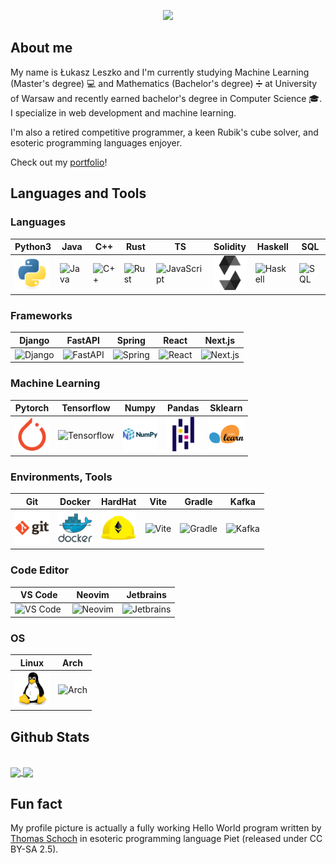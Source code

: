 <p align="center">
  <a href="https://www.youtube.com/watch?v=dQw4w9WgXcQ">
    <img src="https://media.giphy.com/media/xTiIzJSKB4l7xTouE8/giphy.gif" />
  </a>
</p>

## About me

My name is Łukasz Leszko and I'm currently studying Machine Learning (Master's degree) :computer: and Mathematics (Bachelor's degree) :heavy_division_sign: at University of Warsaw and recently earned bachelor's degree in Computer Science :mortar_board:.
I specialize in web development and machine learning.

I'm also a retired competitive programmer, a keen Rubik's cube solver, and esoteric programming languages enjoyer.

Check out my [portfolio](https://lukaszleszko.dev/)!

## Languages and Tools

<!--![linux](https://img.shields.io/badge/Linux-FCC624?style=for-the-badge&logo=linux&logoColor=black)
![python](https://img.shields.io/badge/Python-3776AB?style=for-the-badge&logo=python&logoColor=white)
![haskell](https://img.shields.io/badge/Haskell-5D4F85?style=for-the-badge&logo=haskell&logoColor=white)
![java](https://img.shields.io/badge/Java-FF160B?style=for-the-badge&logoColor=white)
![c++](https://img.shields.io/badge/C%2B%2B-00599C?style=for-the-badge&logo=c%2B%2B&logoColor=white)
![rust](https://img.shields.io/badge/Rust-FF9A00?style=for-the-badge&logo=rust&logoColor=white)
![typescript](https://img.shields.io/badge/Typescript-3178C6?style=for-the-badge&logo=typescript&logoColor=white)
![neovim](https://img.shields.io/badge/NeoVim-%2357A143.svg?&style=for-the-badge&logo=neovim&logoColor=white)
![vscode](https://img.shields.io/badge/VS_Code-0078D4?style=for-the-badge&logo=visual%20studio%20code&logoColor=white)
![jetbrains](https://img.shields.io/badge/Jetbrains-e800ba?style=for-the-badge&logo=jetbrains&logoColor=white)-->

### Languages

| Python3 | Java | C++ | Rust | TS | Solidity | Haskell | SQL |
|---------|---------|----------|--------|----------|-----|-----|----|
|  <img src="https://github.com/devicons/devicon/blob/master/icons/python/python-original.svg" title="Python" alt="Python" width="55" height="55"/> | <img src="https://cdn.jsdelivr.net/gh/devicons/devicon@latest/icons/java/java-original.svg" title="Java" alt="Java" width="55" height="55"/> | <img src="https://cdn.jsdelivr.net/gh/devicons/devicon@latest/icons/cplusplus/cplusplus-original.svg" title="C++"  alt="C++" width="55" height="55"/> | <img src="https://cdn.jsdelivr.net/gh/devicons/devicon@latest/icons/rust/rust-original.svg" title="Rust" alt="Rust" width="55" height="55"/> | <img src="https://cdn.jsdelivr.net/gh/devicons/devicon@latest/icons/typescript/typescript-original.svg" title="JavaScript" alt="JavaScript" width="55" height="55"/> |  <img src="https://github.com/devicons/devicon/blob/master/icons/solidity/solidity-original.svg" title="Solidity" alt="Solidity" width="55" height="55"/> | <img src="https://cdn.jsdelivr.net/gh/devicons/devicon@latest/icons/haskell/haskell-original.svg" title="Haskell" alt="Haskell" width="55" height="55"/> | <img src="https://cdn.jsdelivr.net/gh/devicons/devicon@latest/icons/postgresql/postgresql-original.svg"  title="SQL" alt="SQL" width="55" height="55"/>

### Frameworks

| Django | FastAPI | Spring | React | Next.js |
|--------|---------|--------|-------|--------|
| <img src="https://cdn.jsdelivr.net/gh/devicons/devicon@latest/icons/django/django-plain.svg" title="Django" alt="Django" width="55" height="55"/> | <img src="https://cdn.jsdelivr.net/gh/devicons/devicon@latest/icons/fastapi/fastapi-original.svg" title="FastAPI" alt="FastAPI" width="55" height="55"/> | <img src="https://cdn.jsdelivr.net/gh/devicons/devicon@latest/icons/spring/spring-original.svg" title="Spring" alt="Spring" width="55" height="55"/> | <img src="https://cdn.jsdelivr.net/gh/devicons/devicon@latest/icons/react/react-original.svg" title="React" alt="React" width="55" height="55"/> | <img src="https://cdn.jsdelivr.net/gh/devicons/devicon@latest/icons/nextjs/nextjs-original.svg" title="Next.js" alt="Next.js" width="55" height="55"/>

### Machine Learning

| Pytorch | Tensorflow | Numpy | Pandas | Sklearn |
|----------|----------|----------|----------|----------|
|  <img src="https://github.com/devicons/devicon/blob/master/icons/pytorch/pytorch-original.svg" title="Pytorch"  alt="Pytorch" width="55" height="55"/>| <img src="https://cdn.jsdelivr.net/gh/devicons/devicon@latest/icons/tensorflow/tensorflow-original.svg" title="Tensorflow"  alt="Tensorflow" width="55" height="55"/>|  <img src="https://github.com/devicons/devicon/blob/master/icons/numpy/numpy-original-wordmark.svg" title="Numpy" alt="Numpy" width="55" height="55"/>|  <img src="https://github.com/devicons/devicon/blob/master/icons/pandas/pandas-original.svg" title="Pandas" alt="Pandas" width="55" height="55"/>|  <img src="https://github.com/devicons/devicon/blob/master/icons/scikitlearn/scikitlearn-original.svg" title="sklearn" alt="sklearn" width="55" height="55"/>|

### Environments, Tools

| Git | Docker | HardHat | Vite | Gradle | Kafka |
|-------|------|-------|--------|--------|-------|
| <img src="https://github.com/devicons/devicon/blob/master/icons/git/git-original-wordmark.svg" title="Git" alt="Git" width="55" height="55"/> | <img src="https://github.com/devicons/devicon/blob/master/icons/docker/docker-original-wordmark.svg" title="Docker" alt="Docker" width="55" height="55"/> | <img src="https://github.com/devicons/devicon/blob/master/icons/hardhat/hardhat-original.svg" title="Swagger" alt="Swagger" width="55" height="55"/> | <img src="https://cdn.jsdelivr.net/gh/devicons/devicon@latest/icons/vitejs/vitejs-original.svg" title="Vite" alt="Vite" width="55" height="55"/> |  <img src="https://cdn.jsdelivr.net/gh/devicons/devicon@latest/icons/gradle/gradle-original.svg" title="Gradle" alt="Gradle" width="55" height="55" /> | <img src="https://cdn.jsdelivr.net/gh/devicons/devicon@latest/icons/apachekafka/apachekafka-original.svg" title="Kafka" alt="Kafka" width="55" height="55" />

### Code Editor

| VS Code | Neovim | Jetbrains |
|---------|--------|-----------|
| <img src="https://cdn.jsdelivr.net/gh/devicons/devicon@latest/icons/vscode/vscode-original.svg" title="VS Code" alt="VS Code" width="55" height="55" /> | <img src="https://cdn.jsdelivr.net/gh/devicons/devicon@latest/icons/neovim/neovim-original.svg" title="Neovim" alt="Neovim" width="55" height="55"/> | <img src="https://cdn.jsdelivr.net/gh/devicons/devicon@latest/icons/jetbrains/jetbrains-original.svg" title="Jetbrains" alt="Jetbrains" width="55" height="55"/> | 

### OS

| Linux | Arch |
|----------|----------|
| <img src="https://github.com/devicons/devicon/blob/master/icons/linux/linux-original.svg" title="Linux" alt="Linux" width="55" height="55"/> | <img src="https://cdn.jsdelivr.net/gh/devicons/devicon@latest/icons/archlinux/archlinux-original.svg" title="Arch" alt="Arch" width="55" height="55"/> | <img src="https://github.com/canaleal/devicon/blob/new-icon-kali-linux/icons/kalilinux/kalilinux-original-wordmark.svg" title="Linux" alt="Linux" width="55" height="55"/> |


## Github Stats

<br>

<a href="https://www.youtube.com/watch?v=dQw4w9WgXcQ">
  <img align="center" src="https://github-readme-stats.vercel.app/api?username=leszkolukasz&show_icons=true&theme=github_dark&include_all_commits=true&line_height=40" />
</a>

<a href="https://www.youtube.com/watch?v=dQw4w9WgXcQ">
  <img align="center" src="https://github-readme-stats.vercel.app/api/top-langs/?username=leszkolukasz&theme=github_dark&card_width=300&exclude_repo=portfolio" />
</a>

## Fun fact
My profile picture is actually a fully working Hello World program written by [Thomas Schoch](https://www.retas.de/thomas/computer/programs/useless/piet/explain.html) in esoteric programming language Piet (released under CC BY-SA 2.5).

<!-- Shields from https://shields.io -->
<!-- Github Stats widget from https://github.com/anuraghazra/github-readme-stats -->

